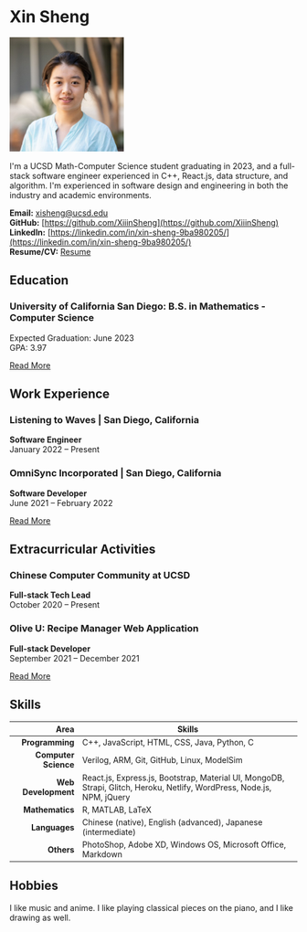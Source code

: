 # Xin Sheng
<img src="photo-professional.jpg" alt="photo" width="200"/>

I'm a UCSD Math-Computer Science student graduating in 2023, and a full-stack software engineer experienced in C++, React.js, data structure, and algorithm. I'm experienced in software design and engineering in both the industry and academic environments.

**Email:** xisheng@ucsd.edu  
**GitHub:** [https://github.com/XiiinSheng](https://github.com/XiiinSheng)  
**LinkedIn:** [https://linkedin.com/in/xin-sheng-9ba980205/](https://linkedin.com/in/xin-sheng-9ba980205/)  
**Resume/CV:** <a href="Xin_Sheng_mathCS.pdf" target="_blank">Resume</a>

## Education
### University of California San Diego: B.S. in Mathematics - Computer Science
Expected Graduation: June 2023  
GPA: 3.97

[Read More](education.md)

## Work Experience
### Listening to Waves | San Diego, California 
**Software Engineer**  
January 2022 – Present

### OmniSync Incorporated | San Diego, California 
**Software Developer**  
June 2021 – February 2022

[Read More](workExperience.md)

## Extracurricular Activities
### Chinese Computer Community at UCSD 
**Full-stack Tech Lead**  
October 2020 – Present

### Olive U: Recipe Manager Web Application 
**Full-stack Developer**  
September 2021 – December 2021

[Read More](activities.md)

## Skills

|Area|Skills|
|---:|---|
|**Programming**|C++, JavaScript, HTML, CSS, Java, Python, C|
|**Computer Science**|Verilog, ARM, Git, GitHub, Linux, ModelSim|
|**Web Development**|React.js, Express.js, Bootstrap, Material UI, MongoDB, Strapi, Glitch, Heroku, Netlify, WordPress, Node.js, NPM, jQuery|
|**Mathematics**|R, MATLAB, LaTeX|
|**Languages**|Chinese (native), English (advanced), Japanese (intermediate)|
|**Others**|PhotoShop, Adobe XD, Windows OS, Microsoft Office, Markdown|


## Hobbies
I like music and anime. I like playing classical pieces on the piano, and I like drawing as well. 
